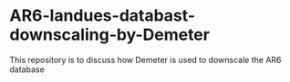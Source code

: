 # AR6-landues-databast-downscaling-by-Demeter
This repository is to discuss how Demeter is used to downscale the AR6 database
